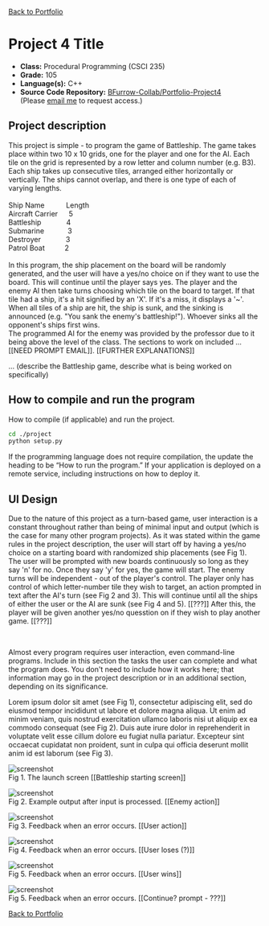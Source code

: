 [Back to Portfolio](./)

Project 4 Title
===============

-   **Class:** Procedural Programming (CSCI 235)
-   **Grade:** 105
-   **Language(s):** C++
-   **Source Code Repository:** [BFurrow-Collab/Portfolio-Project4](https://github.com/BFurrow-Collab/Portfolio-Project4)  
    (Please [email me](mailto:BPFurrow@csustudent.net?subject=GitHub%20Access) to request access.)

## Project description

This project is simple - to program the game of Battleship. 
The game takes place within two 10 x 10 grids, one for the player and one for the AI. Each tile on the grid is represented by a row letter and column number (e.g. B3). Each ship takes up consecutive tiles, arranged either horizontally or vertically. The ships cannot overlap, and there is one type of each of varying lengths. 
<br/><br/>
Ship Name	&emsp;&emsp;&ensp;        Length<br/>
Aircraft Carrier &emsp;   5<br/>
Battleship	 &emsp;&emsp;&emsp;       4<br/>
Submarine	 &emsp;&emsp;&ensp;&nbsp;      3<br/>
Destroyer	  &emsp;&emsp;&emsp;      3<br/>
Patrol Boat	  &emsp;&emsp;&nbsp;      2<br/>
<br/>
In this program, the ship placement on the board will be randomly generated, and the user will have a yes/no choice on if they want to use the board. This will continue until the player says yes. The player and the enemy AI then take turns choosing which tile on the board to target. If that tile had a ship, it's a hit signified by an 'X'. If it's a miss, it displays a '~'. When all tiles of a ship are hit, the ship is sunk, and the sinking is announced (e.g. "You sank the enemy's battleship!"). Whoever sinks all the opponent's ships first wins.
<br/>
The programmed AI for the enemy was provided by the professor due to it being above the level of the class. The sections to work on included ... [[NEED PROMPT EMAIL]]. [[FURTHER EXPLANATIONS]] 

... (describe the Battleship game, describe what is being worked on specifically)

## How to compile and run the program

How to compile (if applicable) and run the project.

```bash
cd ./project
python setup.py
```

If the programming language does not require compilation, the update the heading to be “How to run the program.” If your application is deployed on a remote service, including instructions on how to deploy it.

## UI Design

Due to the nature of this project as a turn-based game, user interaction is a constant throughout rather than being of minimal input and output (which is the case for many other program projects). As it was stated within the game rules in the project description, the user will start off by having a yes/no choice on a starting board with randomized ship placements (see Fig 1). The user will be prompted with new boards continuously so long as they say 'n' for no. Once they say 'y' for yes, the game will start. The enemy turns will be independent - out of the player's control. The player only has control of which letter-number tile they wish to target, an action prompted in text after the AI's turn (see Fig 2 and 3). This will continue until all the ships of either the user or the AI are sunk (see Fig 4 and 5). [[???]] After this, the player will be given another yes/no quesstion on if they wish to play another game. [[???]]

<br/>


Almost every program requires user interaction, even command-line programs. Include in this section the tasks the user can complete and what the program does. You don't need to include how it works here; that information may go in the project description or in an additional section, depending on its significance.

Lorem ipsum dolor sit amet (see Fig 1), consectetur adipiscing elit, sed do eiusmod tempor incididunt ut labore et dolore magna aliqua. Ut enim ad minim veniam, quis nostrud exercitation ullamco laboris nisi ut aliquip ex ea commodo consequat (see Fig 2). Duis aute irure dolor in reprehenderit in voluptate velit esse cillum dolore eu fugiat nulla pariatur. Excepteur sint occaecat cupidatat non proident, sunt in culpa qui officia deserunt mollit anim id est laborum (see Fig 3).

![screenshot](images/dummy_thumbnail.jpg)  
Fig 1. The launch screen [[Battleship starting screen]]

![screenshot](images/dummy_thumbnail.jpg)  
Fig 2. Example output after input is processed. [[Enemy action]]

![screenshot](images/dummy_thumbnail.jpg)  
Fig 3. Feedback when an error occurs. [[User action]]

![screenshot](images/dummy_thumbnail.jpg)  
Fig 4. Feedback when an error occurs. [[User loses (?)]]

![screenshot](images/dummy_thumbnail.jpg)  
Fig 5. Feedback when an error occurs. [[User wins]]

![screenshot](images/dummy_thumbnail.jpg)  
Fig 5. Feedback when an error occurs. [[Continue? prompt - ???]]

[Back to Portfolio](./)
